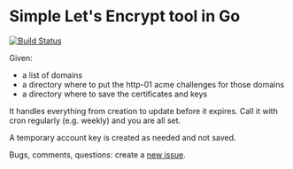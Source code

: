 # Simple Let's Encrypt tool in Go

[![Build Status][1]][2]

Given:

- a list of domains
- a directory where to put the http-01 acme challenges for those domains
- a directory where to save the certificates and keys

It handles everything from creation to update before it expires.
Call it with cron regularly (e.g. weekly) and you are all set.

A temporary account key is created as needed and not saved.

Bugs, comments, questions: create a [new issue][3].

[1]: https://github.com/StalkR/letsencrypt/actions/workflows/build.yml/badge.svg
[2]: https://github.com/StalkR/letsencrypt/actions/workflows/build.yml
[3]: https://github.com/StalkR/letsencrypt/issues/new
